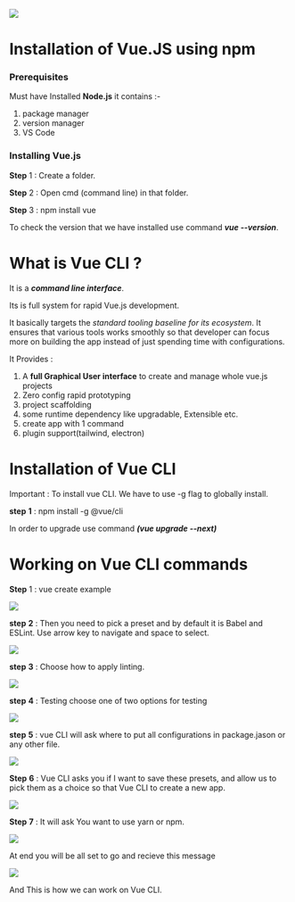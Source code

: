 ![](https://i.imgur.com/Zyy4Xtr.jpg)

# Installation of  Vue.JS using npm

### Prerequisites

Must have Installed **Node.js** it contains :-

1. package manager
2. version manager
3. VS Code



### Installing  Vue.js

**Step** 1 : Create a folder.

**Step** 2 : Open cmd (command line) in that folder.

**Step** 3 : npm install vue



To check the version that we have installed use command ***vue --version***.

#  What is Vue CLI ?

It is a ***command line interface***.

Its is full system for rapid Vue.js development.

It basically targets the *standard tooling baseline for its ecosystem*. It ensures that various tools works smoothly so that developer can focus more on building the app instead of just spending time with configurations.

 It Provides : 

1. A **full Graphical User interface** to create and manage whole vue.js projects
2. Zero config rapid prototyping
3. project scaffolding
4. some runtime dependency like upgradable, Extensible etc.
5. create app with 1 command
6. plugin support(tailwind, electron)

# Installation of  Vue CLI

Important : To install vue CLI. We have to use -g flag to globally install.

**step** **1** : npm install -g @vue/cli

 In order to upgrade use command ***(vue upgrade --next)***

# Working on Vue CLI commands

**Step** 1 : vue create example

![](https://i.imgur.com/oofWaxE.png)

**step** **2** : Then you need to pick a preset and by default it is Babel and ESLint. Use arrow key to navigate and space to select.

![](https://i.imgur.com/vwEljD7.png)

**step** **3** : Choose how to apply linting.

![](https://i.imgur.com/3fahKrV.png)

**step** **4** : Testing choose one of two options for testing

![](https://i.imgur.com/889fmTS.png)

**step** **5** : vue CLI will ask where to put all configurations in package.jason or any other file.

![](https://i.imgur.com/IZWUg2G.png)

**Step** **6** : Vue CLI asks you if I want to save these presets, and allow us to pick them as a choice so that Vue CLI to create a new app.

![](https://i.imgur.com/bYbmABz.png)

**Step** **7** : It will ask You want to use yarn or npm.

![](https://i.imgur.com/r9mLYDN.png)

At end you will be all set to go and recieve this message

![](https://i.imgur.com/ymjAQCG.png)

And This is how we can work on Vue CLI.